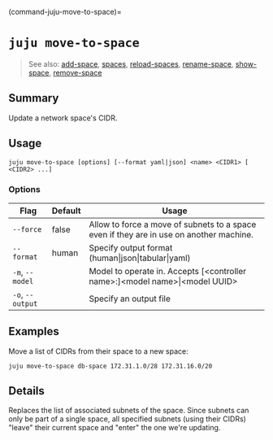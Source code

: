 (command-juju-move-to-space)=
# `juju move-to-space`
> See also: [add-space](#add-space), [spaces](#spaces), [reload-spaces](#reload-spaces), [rename-space](#rename-space), [show-space](#show-space), [remove-space](#remove-space)

## Summary
Update a network space's CIDR.

## Usage
```juju move-to-space [options] [--format yaml|json] <name> <CIDR1> [ <CIDR2> ...]```

### Options
| Flag | Default | Usage |
| --- | --- | --- |
| `--force` | false | Allow to force a move of subnets to a space even if they are in use on another machine. |
| `--format` | human | Specify output format (human&#x7c;json&#x7c;tabular&#x7c;yaml) |
| `-m`, `--model` |  | Model to operate in. Accepts [&lt;controller name&gt;:]&lt;model name&gt;&#x7c;&lt;model UUID&gt; |
| `-o`, `--output` |  | Specify an output file |

## Examples

Move a list of CIDRs from their space to a new space:

	juju move-to-space db-space 172.31.1.0/28 172.31.16.0/20


## Details
Replaces the list of associated subnets of the space. Since subnets
can only be part of a single space, all specified subnets (using their
CIDRs) "leave" their current space and "enter" the one we're updating.